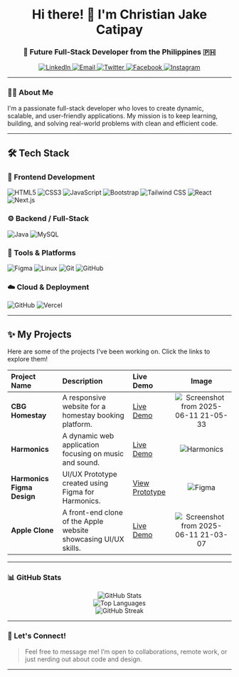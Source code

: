 <h1 align="center">Hi there! 👋 I'm Christian Jake Catipay</h1>
<h3 align="center">🚀 Future Full-Stack Developer from the Philippines 🇵🇭</h3>

<p align="center">
  <a href="https://www.linkedin.com/in/christian-jake-catipay-10021a304/" target="_blank">
    <img alt="LinkedIn" src="https://img.shields.io/badge/LinkedIn-0A66C2?style=for-the-badge&logo=linkedin&logoColor=white" />
  </a>
  <a href="mailto:cjshark321@gmail.com" target="_blank">
    <img alt="Email" src="https://img.shields.io/badge/Gmail-EA4335?style=for-the-badge&logo=gmail&logoColor=white" />
  </a>
  <a href="https://twitter.com/CatipayJake" target="_blank">
    <img alt="Twitter" src="https://img.shields.io/twitter/follow/CatipayJake?style=for-the-badge&logo=twitter&color=1DA1F2" />
  </a>
  <a href="https://www.facebook.com/Kenshin.Cj15/" target="_blank">
    <img alt="Facebook" src="https://img.shields.io/badge/Facebook-1877F2?style=for-the-badge&logo=facebook&logoColor=white" />
  </a>
  <a href="https://www.instagram.com/cjc.17/" target="_blank">
    <img alt="Instagram" src="https://img.shields.io/badge/Instagram-E4405F?style=for-the-badge&logo=instagram&logoColor=white" />
  </a>
</p>

---

### 👨‍💻 About Me

I'm a passionate full-stack developer who loves to create dynamic, scalable, and user-friendly applications. My mission is to keep learning, building, and solving real-world problems with clean and efficient code.

---

## 🛠️ Tech Stack

### 🧩 Frontend Development
<p align="left">
  <img src="https://img.shields.io/badge/HTML5-E34F26?style=for-the-badge&logo=html5&logoColor=white" alt="HTML5" />
  <img src="https://img.shields.io/badge/CSS3-1572B6?style=for-the-badge&logo=css3&logoColor=white" alt="CSS3" />
  <img src="https://img.shields.io/badge/JavaScript-F7DF1E?style=for-the-badge&logo=javascript&logoColor=black" alt="JavaScript" />
  <img src="https://img.shields.io/badge/Bootstrap-7952B3?style=for-the-badge&logo=bootstrap&logoColor=white" alt="Bootstrap" />
  <img src="https://img.shields.io/badge/Tailwind_CSS-38B2AC?style=for-the-badge&logo=tailwind-css&logoColor=white" alt="Tailwind CSS" />
  <img src="https://img.shields.io/badge/React-61DAFB?style=for-the-badge&logo=react&logoColor=black" alt="React" />
  <img src="https://img.shields.io/badge/Next.js-000000?style=for-the-badge&logo=nextdotjs&logoColor=white" alt="Next.js" />
</p>

### ⚙️ Backend / Full-Stack
<p align="left">
  <img src="https://img.shields.io/badge/Java-ED8B00?style=for-the-badge&logo=openjdk&logoColor=white" alt="Java" />
  <img src="https://img.shields.io/badge/MySQL-005C84?style=for-the-badge&logo=mysql&logoColor=white" alt="MySQL" />
</p>

### 🔧 Tools & Platforms
<p align="left">
  <img src="https://img.shields.io/badge/Figma-F24E1E?style=for-the-badge&logo=figma&logoColor=white" alt="Figma" />
  <img src="https://img.shields.io/badge/Linux-FCC624?style=for-the-badge&logo=linux&logoColor=black" alt="Linux" />
  <img src="https://img.shields.io/badge/Git-F05032?style=for-the-badge&logo=git&logoColor=white" alt="Git" />
  <img src="https://img.shields.io/badge/GitHub-181717?style=for-the-badge&logo=github&logoColor=white" alt="GitHub" />
</p>

### ☁️ Cloud & Deployment
<p align="left">
  <img src="https://img.shields.io/badge/GitHub-181717?style=for-the-badge&logo=github&logoColor=white" alt="GitHub" />
  <img src="https://img.shields.io/badge/Vercel-000000?style=for-the-badge&logo=vercel&logoColor=white" alt="Vercel" />
</p>


---

## ✨ My Projects

Here are some of the projects I've been working on. Click the links to explore them!

| Project Name | Description | Live Demo | Image |
| :---------- | :---------- | :-------- | :---: |
| **CBG Homestay** | A responsive website for a homestay booking platform. | [Live Demo](https://cjshark.github.io/CBG-Homestay-2/) | ![Screenshot from 2025-06-11 21-05-33](https://github.com/user-attachments/assets/9e7ec31d-bfec-4b6c-887b-d884401e4d78) |
| **Harmonics** | A dynamic web application focusing on music and sound. | [Live Demo](https://cjshark.github.io/Harmonics_2/) | ![Harmonics](https://github.com/user-attachments/assets/016df962-5d83-49de-8d89-1b975b0ef6d0) |
| **Harmonics Figma Design** | UI/UX Prototype created using Figma for Harmonics. | [View Prototype](https://www.figma.com/proto/uOyvpqAgAfc1NksnCzsHUI/HARMONICS?node-id=292-88&starting-point-node-id=292%3A88) | ![Figma](https://img.shields.io/badge/Figma-F24E1E?style=for-the-badge&logo=figma&logoColor=white) |
| **Apple Clone** | A front-end clone of the Apple website showcasing UI/UX skills. | [Live Demo](https://apple-clone-5kvo3r19w-chrstian-jakes-projects.vercel.app/) | ![Screenshot from 2025-06-11 21-03-07](https://github.com/user-attachments/assets/8e905148-9daa-4fb3-acc7-485397e8a78e) |

---

### 📊 GitHub Stats

<p align="center">
  <img src="https://github-readme-stats.vercel.app/api?username=cjshark&show_icons=true&theme=dark" alt="GitHub Stats" />
  <br />
  <img src="https://github-readme-stats.vercel.app/api/top-langs/?username=cjshark&layout=compact&theme=dark" alt="Top Languages" />
  <br />
  <img src="https://github-readme-streak-stats.herokuapp.com/?user=cjshark&theme=dark" alt="GitHub Streak" />
</p>

---

### 💬 Let's Connect!

> Feel free to message me! I’m open to collaborations, remote work, or just nerding out about code and design.

---
